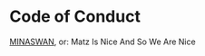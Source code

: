# Code of Conduct
[MINASWAN](https://flatironschool.com/blog/programer-of-the-day-matz), or: Matz Is Nice And So We Are Nice
